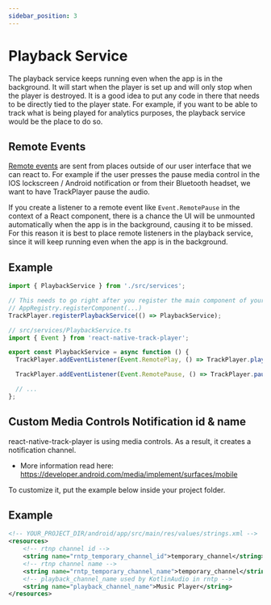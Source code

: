 ```yaml
---
sidebar_position: 3
---
```


# Playback Service

The playback service keeps running even when the app is in the background. It will start when the player is set up and will only stop when the player is destroyed. It is a good idea to put any code in there that needs to be directly tied to the player state. For example, if you want to be able to track what is being played for analytics purposes, the playback service would be the place to do so.

## Remote Events

[Remote events](../api/events.md#media-controls) are sent from places outside of our user interface that we can react to. For example if the user presses the pause media control in the IOS lockscreen / Android notification or from their Bluetooth headset, we want to have TrackPlayer pause the audio.

If you create a listener to a remote event like `Event.RemotePause` in the context of a React component, there is a chance the UI will be unmounted automatically when the app is in the background, causing it to be missed. For this reason it is best to place remote listeners in the playback service, since it will keep running even when the app is in the background.

## Example

```js
import { PlaybackService } from './src/services';

// This needs to go right after you register the main component of your app
// AppRegistry.registerComponent(...)
TrackPlayer.registerPlaybackService(() => PlaybackService);
```

```ts
// src/services/PlaybackService.ts
import { Event } from 'react-native-track-player';

export const PlaybackService = async function () {
  TrackPlayer.addEventListener(Event.RemotePlay, () => TrackPlayer.play());

  TrackPlayer.addEventListener(Event.RemotePause, () => TrackPlayer.pause());

  // ...
};
```

## Custom Media Controls Notification id & name

react-native-track-player is using media controls.
As a result, it creates a notification channel.

- More information read here: https://developer.android.com/media/implement/surfaces/mobile

To customize it, put the example below inside your project folder.

## Example

```xml
<!-- YOUR_PROJECT_DIR/android/app/src/main/res/values/strings.xml -->
<resources>
    <!-- rtnp channel id -->
    <string name="rntp_temporary_channel_id">temporary_channel</string>
    <!-- rtnp channel name -->
    <string name="rntp_temporary_channel_name">temporary_channel</string>
    <!-- playback_channel_name used by KotlinAudio in rntp -->
    <string name="playback_channel_name">Music Player</string>
</resources>
```
